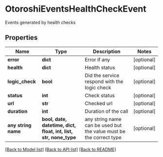 # OtoroshiEventsHealthCheckEvent

Events generated by health checks

## Properties
Name | Type | Description | Notes
------------ | ------------- | ------------- | -------------
**error** | **dict** | Error if any | [optional] 
**health** | **dict** | Health status | [optional] 
**logic_check** | **bool** | Did the service respond with the logic check | [optional] 
**status** | **int** | Check status | [optional] 
**url** | **str** | Checked url | [optional] 
**duration** | **int** | Duration of the call | [optional] 
**any string name** | **bool, date, datetime, dict, float, int, list, str, none_type** | any string name can be used but the value must be the correct type | [optional]

[[Back to Model list]](../README.md#documentation-for-models) [[Back to API list]](../README.md#documentation-for-api-endpoints) [[Back to README]](../README.md)


